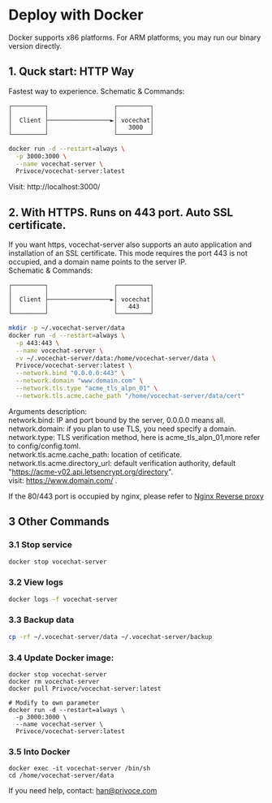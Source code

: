 # Deploy with Docker

Docker supports x86 platforms. For ARM platforms, you may run our binary version directly. 

## 1. Quck start:  HTTP Way<span id=id1></span>

Fastest way to experience.
Schematic & Commands:
```
┌─────────┐                  ┌─────────┐  
│         │                  │         │  
│  Client ├─────────────────►│ vocechat│  
│         │                  │   3000  │  
└─────────┘                  └─────────┘  
```
```bash
docker run -d --restart=always \
  -p 3000:3000 \
  --name vocechat-server \
  Privoce/vocechat-server:latest
```
Visit: http://localhost:3000/

## 2. With HTTPS. Runs on 443 port. Auto SSL certificate. <span id=id2></span>
If you want https, vocechat-server also supports an auto application and installation of an SSL certificate. This mode requires the port 443 is not occupied, and a domain name points to the server IP.  
Schematic & Commands:
```
┌─────────┐                  ┌─────────┐
│         │                  │         │
│  Client ├─────────────────►│ vocechat│
│         │                  │   443   │
└─────────┘                  └─────────┘
```
```bash
mkdir -p ~/.vocechat-server/data
docker run -d --restart=always \
  -p 443:443 \
  --name vocechat-server \
  -v ~/.vocechat-server/data:/home/vocechat-server/data \
  Privoce/vocechat-server:latest \
  --network.bind "0.0.0.0:443" \
  --network.domain "www.domain.com" \
  --network.tls.type "acme_tls_alpn_01" \
  --network.tls.acme.cache_path "/home/vocechat-server/data/cert"
```
Arguments description:  
network.bind: IP and port bound by the server, 0.0.0.0 means all.  
network.domain: if you plan to use TLS, you need specify a domain.  
network.type: TLS verification method, here is acme_tls_alpn_01,more refer to config/config.toml.  
network.tls.acme.cache_path: location of cetificate.    
network.tls.acme.directory_url: default verification authority, default "https://acme-v02.api.letsencrypt.org/directory".    
visit: https://www.domain.com/ .

If the 80/443 port is occupied by nginx, please refer to [Nginx Reverse proxy](install-by-docker-nginx.md)


## 3 Other Commands
### 3.1 Stop service
```bash
docker stop vocechat-server
```

### 3.2 View logs
```bash
docker logs -f vocechat-server
```

### 3.3 Backup data
```bash
cp -rf ~/.vocechat-server/data ~/.vocechat-server/backup
```

### 3.4 Update Docker image:
```shell
docker stop vocechat-server
docker rm vocechat-server
docker pull Privoce/vocechat-server:latest

# Modify to own parameter
docker run -d --restart=always \
  -p 3000:3000 \
  --name vocechat-server \
  Privoce/vocechat-server:latest  
```

### 3.5 Into Docker 
```shell
docker exec -it vocechat-server /bin/sh
cd /home/vocechat-server/data
```
If you need help, contact: han@privoce.com
